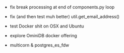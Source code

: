 - fix break processing at end of components.py loop

- fix (and then test muh better) util.get_email_address()

- test Docker shit on OSX and Ubuntu

- explore OminiDB docker offering

- multicorn & postgres_es_fdw


